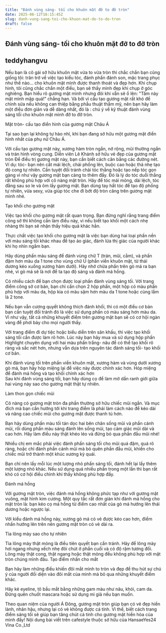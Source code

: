 ```yaml
---
title: "Đánh vùng sáng- tối cho khuôn mặt đỡ to đỡ tròn"
date: 2025-06-12T16:15:45Z
slug: danh-vung-sang-toi-cho-khuon-mat-do-to-do-tron
draft: false
---
```


## Đánh vùng sáng- tối cho khuôn mặt đỡ to đỡ tròn

## teddyhangvu

Nếu bạn là cô gái sở hữu khuôn mặt vừa to vừa tròn thì chắc chắn bạn cũng giống tôi: trăn trở về việc tạo kiểu tóc, đánh phấn đánh son, mặc trang phục như thế nào... cho khuôn mặt mình được thanh thoát và đẹp hơn. Khi chụp hình, tôi cũng chắc chắn một điều, bạn sẽ thấy mình đẹp khi chụp ở góc nghiêng. Bạn hiểu rõ gương mặt mình nhưng đôi khi vẫn sẽ ồ lên: "Tấm này mặt mình mập quá!" chẳng hạn. Và bởi vì cấu tạo gương mặt rất khó để chỉnh sửa nếu không can thiệp bằng phẫu thuật thẩm mỹ, nên bạn hãy làm một điều đơn giản và dễ dàng nhất, đó là : chú ý về kỹ thuật đánh vùng sáng tối cho khuôn mặt mình đỡ to đỡ tròn.
 
Mặt tròn- cấu tạo điển hình của gương mặt Châu Á
 
Tại sao bạn lại không tự hào nhỉ, khi bạn đang sở hữu một gương mặt điển hình nhất của phụ nữ Châu Á.
 
Với cấu tạo gương mặt này, xương hàm tròn ngắn, nở rộng, mũi thường ngắn và trán hình vòng cung. 
  Diễn viên Lê Khánh sở hữu vẻ đẹp của gương mặt tròn 
Để điều trị gương mặt này, bạn cần biết cách cân bằng các đường nét. Ví dụ: tóc- bạn nên cắt mái lệch, chải phồng lên, buộc cao hoặc thả nhẹ tạo độ cong tự nhiên. Cần tuyệt đối tránh chải tóc thẳng hoặc tạo nếp tóc gọn gàng vì như vậy gương mặt bạn càng to thêm đấy. Đó là lý do tóc duỗi thẳng rất không phù hợp với cô nàng mặt tròn.
Hãy để tóc mái mỏng, dài lệch, tóc đằng sau so le và ôm lấy gương mặt. Bạn dùng tay hất tóc để tạo độ phồng tự nhiên, vừa sexy, vừa giúp tóc che đi bớt độ tròn căng trên gương mặt mình nhé.
 
Tạo khối cho gương mặt
 
Việc tạo khối cho gương mặt rất quan trọng. Bạn đừng nghĩ rằng trang điểm công sở thì không cần làm điều này, vì nếu biết tạo khối một cách nhẹ nhàng thì bạn sẽ nhận thấy hiệu quả khác hẳn.
 
Thực chất việc tạo khối cho gương mặt là việc bạn dùng hai loại phấn nền với màu sáng tối khác nhau để tạo ảo giác, đánh lừa thị giác của người khác khi họ nhìn ngắm bạn. 
  
Hãy dùng phấn màu sáng để đánh vùng chữ T (trán, mũi, cằm), và phấn đậm hơn màu da 1 tone cho vùng chữ U (phần viền khuôn mặt, từ thái dương kéo xuống xương hàm dưới). Hãy nhớ chừa phần trên gò má ra bạn nhé, vì gò má sẽ là nơi để ta tạo độ sáng và đánh má hồng.
 
Có nhiều cách để bạn chọn được loại phấn đánh vùng sáng tối. Với trang điểm công sở cơ bản, bạn chỉ cần chọn 2 hộp phấn, một hộp có màu phấn phù hợp với màu da, hộp kia có màu sậm hơn màu da 1 tone hoặc cùng lắm là 2 tone.
 
Nếu bạn vẫn cương quyết không thích đánh khối, thì có một điều cơ bản bạn cần tuyệt đối tránh đó là việc sử dụng phấn có màu sáng hơn màu da. Vì như vậy, tất cả những khuyết điểm trên gương mặt bạn sẽ có cơ hội ngàn vàng để phơi bày cho mọi người thấy.
 
Với trang điểm đi dự tiệc hoặc biểu diễn trên sân khấu, thì việc tạo khối sáng tối cần được làm rõ hơn. Lúc này bạn hãy mua và sử dụng hộp phấn Highlight chuyên dụng với hai màu phấn trắng- nâu để có thể tạo khối rõ ràng và sắc nét hơn, nhưng vẫn dựa trên nguyên tác đánh sáng tối- tạo khối cơ bản.
 
Khi đánh vùng tối trên phần viền khuôn mặt, xương hàm và vùng dưới xương gò má, bạn hãy hóp miệng lại để việc này được chính xác hơn. 
  Hóp miệng để đánh má hồng và tạo khối chính xác hơn  
Sau khi đánh vùng sáng tối, bạn hãy dùng cọ để làm mờ dần ranh giới giữa hai vùng này sao cho gương mặt thật tự nhiên.
 
Làm thon gọn chiếc mũi
 
Cô nàng có gương mặt tròn đa phần thường sở hữu chiếc mũi ngắn. Và mục đích mà bạn cần hướng tới khi trang điểm là phải làm cách nào để kéo dài và nâng cao chiếc mũi cho gương mặt được thanh tú hơn.
 
Bạn hãy dùng phấn màu tối tán dọc hai bên chân sống mũi và phần cánh mũi, rồi dùng phấn màu sáng đánh lên sống mũi, tạo cảm giác mũi dài và cao hơn. Hãy làm điều này thật khéo léo và đừng bỏ qua phần đầu mũi nhé! 
  
Nhiều chị em mắc phải việc đánh phấn sáng tối cho mũi quá đậm, quá rõ ràng, hoặc chỉ đánh phần cánh mũi mà bỏ quên phần đầu mũi, khiến cho chiếc mũi trở thành một khúc xương kỳ quái.
 
Bạn chỉ nên lấy mỗi lúc một lượng nhỏ phấn sáng tối, đánh hết lại lấy thêm một lượng nhỏ khác. Nếu sử dụng quá nhiều phấn trong một lần thì bạn rất khó có cơ hội điều chỉnh khi thấy không phù hợp đấy. 
 
Đánh má hồng
 
Với gương mặt tròn, việc đánh má hồng không phức tạp như với gương mặt vuông, mặt hình kim cương. Một quy tắc rất đơn giản khi đánh má hồng cho mặt tròn là: bạn kéo cọ má hồng từ điểm cao nhất của gò má hướng lên thái dương hoặc ngược lại.  
  
Với kiểu đánh má hồng này, xương gò má có vẻ được kéo cao hơn, điểm nhấn hướng lên trên nên gương mặt tròn có vẻ dài ra.
 
Tỉa lông mày sao cho tự nhiên
 
Tỉa lông mày thật mỏng là điều tiên quyết bạn cần tránh. Hãy để lông mày hơi ngang nhưng xếch nhẹ đôi chút ở phần cuối và có độ rậm tương đối.
  Lông mày thật cong, thật ngang hoặc thật mỏng đều không phù hợp với mặt tròn chúng mình đâu. 
Tạo điểm nhấn cho mắt
 
Bạn hãy làm những điều khiến đôi mắt mình to tròn và đẹp để thu hút sự chú ý của người đối diện vào đôi mắt của mình mà bỏ qua những khuyết điểm khác.
 
Hãy kẻ eyeline, tô bầu mắt bằng những gam màu như nâu, khói, cam da. Đừng quên chuốt mascara hoặc sử dụng mi giả nếu bạn muốn.
 
Theo quan niệm của người Á Đông, gương mặt tròn giúp bạn có vẻ đẹp hiền lành, nhân hậu, nhưng lại có vẻ không được cá tính. Vì thế, biết cách trang điểm sáng tối sẽ giúp bạn tăng chút cá tính cho gương mặt hiền hòa của mình đấy!
  Nội dung bài viết trên cafestyle thuộc sở hữu của HansaeYes24 Vina Co.,Ltd
